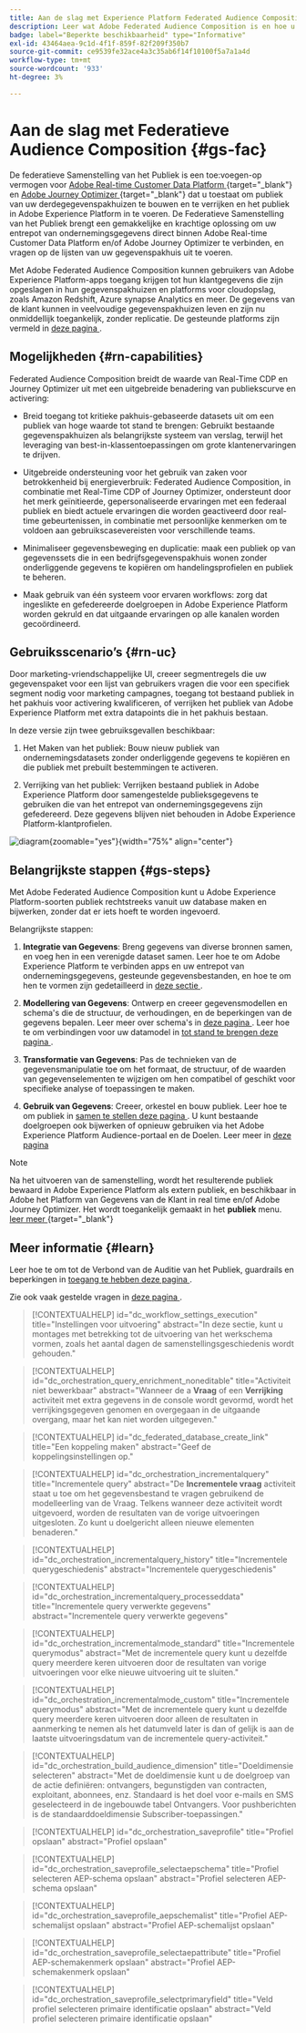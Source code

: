```yaml
---
title: Aan de slag met Experience Platform Federated Audience Composition
description: Leer wat Adobe Federated Audience Composition is en hoe u deze in Adobe Experience Platform kunt gebruiken
badge: label="Beperkte beschikbaarheid" type="Informative"
exl-id: 43464aea-9c1d-4f1f-859f-82f209f350b7
source-git-commit: ce9539fe32ace4a3c35ab6f14f10100f5a7a1a4d
workflow-type: tm+mt
source-wordcount: '933'
ht-degree: 3%

---
```


# Aan de slag met Federatieve Audience Composition {#gs-fac}

De federatieve Samenstelling van het Publiek is een toe:voegen-op vermogen voor [ Adobe Real-time Customer Data Platform ](https://experienceleague.adobe.com/en/docs/experience-platform/segmentation/home) {target="_blank"} en [ Adobe Journey Optimizer ](https://experienceleague.adobe.com/en/docs/journey-optimizer/using/ajo-home) {target="_blank"} dat u toestaat om publiek van uw derdegegevenspakhuizen te bouwen en te verrijken en het publiek in Adobe Experience Platform in te voeren. De Federatieve Samenstelling van het Publiek brengt een gemakkelijke en krachtige oplossing om uw entrepot van ondernemingsgegevens direct binnen Adobe Real-time Customer Data Platform en/of Adobe Journey Optimizer te verbinden, en vragen op de lijsten van uw gegevenspakhuis uit te voeren.

Met Adobe Federated Audience Composition kunnen gebruikers van Adobe Experience Platform-apps toegang krijgen tot hun klantgegevens die zijn opgeslagen in hun gegevenspakhuizen en platforms voor cloudopslag, zoals Amazon Redshift, Azure synapse Analytics en meer. De gegevens van de klant kunnen in veelvoudige gegevenspakhuizen leven en zijn nu onmiddellijk toegankelijk, zonder replicatie. De gesteunde platforms zijn vermeld in [ deze pagina ](../connections/federated-db.md#supported-db).

## Mogelijkheden {#rn-capabilities}

Federated Audience Composition breidt de waarde van Real-Time CDP en Journey Optimizer uit met een uitgebreide benadering van publiekscurve en activering:

* Breid toegang tot kritieke pakhuis-gebaseerde datasets uit om een publiek van hoge waarde tot stand te brengen: Gebruikt bestaande gegevenspakhuizen als belangrijkste systeem van verslag, terwijl het leveraging van best-in-klassentoepassingen om grote klantenervaringen te drijven.

* Uitgebreide ondersteuning voor het gebruik van zaken voor betrokkenheid bij energieverbruik: Federated Audience Composition, in combinatie met Real-Time CDP of Journey Optimizer, ondersteunt door het merk geïnitieerde, gepersonaliseerde ervaringen met een federaal publiek en biedt actuele ervaringen die worden geactiveerd door real-time gebeurtenissen, in combinatie met persoonlijke kenmerken om te voldoen aan gebruikscasevereisten voor verschillende teams.

* Minimaliseer gegevensbeweging en duplicatie: maak een publiek op van gegevenssets die in een bedrijfsgegevenspakhuis wonen zonder onderliggende gegevens te kopiëren om handelingsprofielen en publiek te beheren.

* Maak gebruik van één systeem voor ervaren workflows: zorg dat ingeslikte en gefedereerde doelgroepen in Adobe Experience Platform worden gekruld en dat uitgaande ervaringen op alle kanalen worden gecoördineerd.

## Gebruiksscenario’s {#rn-uc}

Door marketing-vriendschappelijke UI, creeer segmentregels die uw gegevenspaket voor een lijst van gebruikers vragen die voor een specifiek segment nodig voor marketing campagnes, toegang tot bestaand publiek in het pakhuis voor activering kwalificeren, of verrijken het publiek van Adobe Experience Platform met extra datapoints die in het pakhuis bestaan.

In deze versie zijn twee gebruiksgevallen beschikbaar:

1. Het Maken van het publiek: Bouw nieuw publiek van ondernemingsdatasets zonder onderliggende gegevens te kopiëren en die publiek met prebuilt bestemmingen te activeren.

1. Verrijking van het publiek: Verrijken bestaand publiek in Adobe Experience Platform door samengestelde publieksgegevens te gebruiken die van het entrepot van ondernemingsgegevens zijn gefedereerd. Deze gegevens blijven niet behouden in Adobe Experience Platform-klantprofielen.

![ diagram ](assets/fac-use-cases.png){zoomable="yes"}{width="75%" align="center"}

## Belangrijkste stappen {#gs-steps}

Met Adobe Federated Audience Composition kunt u Adobe Experience Platform-soorten publiek rechtstreeks vanuit uw database maken en bijwerken, zonder dat er iets hoeft te worden ingevoerd.

<!--![diagram](assets/steps-diagram.png){zoomable="yes"}{width="85%" align="center"}-->

Belangrijkste stappen:

1. **Integratie van Gegevens**: Breng gegevens van diverse bronnen samen, en voeg hen in een verenigde dataset samen. Leer hoe te om Adobe Experience Platform te verbinden apps en uw entrepot van ondernemingsgegevens, gesteunde gegevensbestanden, en hoe te om hen te vormen zijn gedetailleerd in [ deze sectie ](../connections/federated-db.md).

1. **Modellering van Gegevens**: Ontwerp en creeer gegevensmodellen en schema&#39;s die de structuur, de verhoudingen, en de beperkingen van de gegevens bepalen. Leer meer over schema&#39;s in [ deze pagina ](../customer/schemas.md). Leer hoe te om verbindingen voor uw datamodel in [ tot stand te brengen deze pagina ](../data-management/gs-models.md).

1. **Transformatie van Gegevens**: Pas de technieken van de gegevensmanipulatie toe om het formaat, de structuur, of de waarden van gegevenselementen te wijzigen om hen compatibel of geschikt voor specifieke analyse of toepassingen te maken.

1. **Gebruik van Gegevens**: Creeer, orkestel en bouw publiek. Leer hoe te om publiek in [ samen te stellen deze pagina ](../compositions/gs-compositions.md). U kunt bestaande doelgroepen ook bijwerken of opnieuw gebruiken via het Adobe Experience Platform Audience-portaal en de Doelen. Leer meer in [ deze pagina ](../connections/destinations.md)

>[!NOTE]
>
>Na het uitvoeren van de samenstelling, wordt het resulterende publiek bewaard in Adobe Experience Platform als extern publiek, en beschikbaar in Adobe het Platform van Gegevens van de Klant in real time en/of Adobe Journey Optimizer. Het wordt toegankelijk gemaakt in het **publiek** menu. [ leer meer ](https://experienceleague.adobe.com/en/docs/experience-platform/segmentation/ui/audience-portal) {target="_blank"}

## Meer informatie {#learn}

<!-- Workflow + Workflow activities-->


Leer hoe te om tot de Verbond van de Auditie van het Publiek, guardrails en beperkingen in [ toegang te hebben deze pagina ](access-prerequisites.md).

Zie ook vaak gestelde vragen in [ deze pagina ](faq.md).


>[!CONTEXTUALHELP]
>id="dc_workflow_settings_execution"
>title="Instellingen voor uitvoering"
>abstract="In deze sectie, kunt u montages met betrekking tot de uitvoering van het werkschema vormen, zoals het aantal dagen de samenstellingsgeschiedenis wordt gehouden."

>[!CONTEXTUALHELP]
>id="dc_orchestration_query_enrichment_noneditable"
>title="Activiteit niet bewerkbaar"
>abstract="Wanneer de a **Vraag** of een **Verrijking** activiteit met extra gegevens in de console wordt gevormd, wordt het verrijkingsgegeven genomen en overgegaan in de uitgaande overgang, maar het kan niet worden uitgegeven."

<!-- Create a link -->

>[!CONTEXTUALHELP]
>id="dc_federated_database_create_link"
>title="Een koppeling maken"
>abstract="Geef de koppelingsinstellingen op."


<!-- incremental query IDs -->

>[!CONTEXTUALHELP]
>id="dc_orchestration_incrementalquery"
>title="Incrementele query"
>abstract="De **Incrementele vraag** activiteit staat u toe om het gegevensbestand te vragen gebruikend de modelleerling van de Vraag. Telkens wanneer deze activiteit wordt uitgevoerd, worden de resultaten van de vorige uitvoeringen uitgesloten. Zo kunt u doelgericht alleen nieuwe elementen benaderen."

>[!CONTEXTUALHELP]
>id="dc_orchestration_incrementalquery_history"
>title="Incrementele querygeschiedenis"
>abstract="Incrementele querygeschiedenis"

>[!CONTEXTUALHELP]
>id="dc_orchestration_incrementalquery_processeddata"
>title="Incrementele query verwerkte gegevens"
>abstract="Incrementele query verwerkte gegevens"

>[!CONTEXTUALHELP]
>id="dc_orchestration_incrementalmode_standard"
>title="Incrementele querymodus"
>abstract="Met de incrementele query kunt u dezelfde query meerdere keren uitvoeren door de resultaten van vorige uitvoeringen voor elke nieuwe uitvoering uit te sluiten."

>[!CONTEXTUALHELP]
>id="dc_orchestration_incrementalmode_custom"
>title="Incrementele querymodus"
>abstract="Met de incrementele query kunt u dezelfde query meerdere keren uitvoeren door alleen de resultaten in aanmerking te nemen als het datumveld later is dan of gelijk is aan de laatste uitvoeringsdatum van de incrementele query-activiteit."

>[!CONTEXTUALHELP]
>id="dc_orchestration_build_audience_dimension"
>title="Doeldimensie selecteren"
>abstract="Met de doeldimensie kunt u de doelgroep van de actie definiëren: ontvangers, begunstigden van contracten, exploitant, abonnees, enz. Standaard is het doel voor e-mails en SMS geselecteerd in de ingebouwde tabel Ontvangers. Voor pushberichten is de standaarddoeldimensie Subscriber-toepassingen."


<!-- save profile IDs-->

>[!CONTEXTUALHELP]
>id="dc_orchestration_saveprofile"
>title="Profiel opslaan"
>abstract="Profiel opslaan"

>[!CONTEXTUALHELP]
>id="dc_orchestration_saveprofile_selectaepschema"
>title="Profiel selecteren AEP-schema opslaan"
>abstract="Profiel selecteren AEP-schema opslaan"

>[!CONTEXTUALHELP]
>id="dc_orchestration_saveprofile_aepschemalist"
>title="Profiel AEP-schemalijst opslaan"
>abstract="Profiel AEP-schemalijst opslaan"

>[!CONTEXTUALHELP]
>id="dc_orchestration_saveprofile_selectaepattribute"
>title="Profiel AEP-schemakenmerk opslaan"
>abstract="Profiel AEP-schemakenmerk opslaan"

>[!CONTEXTUALHELP]
>id="dc_orchestration_saveprofile_selectprimaryfield"
>title="Veld profiel selecteren primaire identificatie opslaan"
>abstract="Veld profiel selecteren primaire identificatie opslaan"
